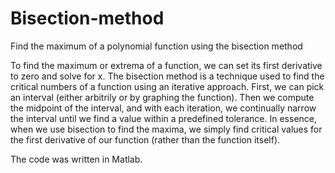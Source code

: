 # Bisection-method
Find the maximum of a polynomial function using the bisection method

To find the maximum or extrema of a function, we can set its first derivative to zero and solve for x.
The bisection method is a technique used to find the critical numbers of a function using an iterative approach.
First, we can pick an interval (either arbitrily or by graphing the function). Then we compute the midpoint of the
interval, and with each iteration, we continually narrow the interval until we find a value within a predefined 
tolerance. In essence, when we use bisection to find the maxima, we simply find critical values for the first
derivative of our function (rather than the function itself). 

The code was written in Matlab.

